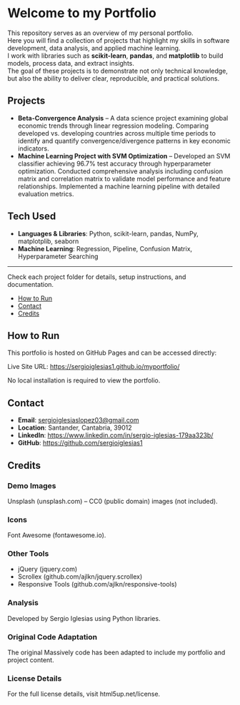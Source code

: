# Welcome to my Portfolio

This repository serves as an overview of my personal portfolio.  
Here you will find a collection of projects that highlight my skills in software development, data analysis, and applied machine learning.  
I work with libraries such as **scikit-learn**, **pandas**, and **matplotlib** to build models, process data, and extract insights.  
The goal of these projects is to demonstrate not only technical knowledge, but also the ability to deliver clear, reproducible, and practical solutions.  

## Projects
- **Beta-Convergence Analysis** – A data science project examining global economic trends through linear regression modeling. Comparing developed vs. developing countries across multiple time periods to identify and quantify convergence/divergence patterns in key economic indicators.
- **Machine Learning Project with SVM Optimization** – Developed an SVM classifier achieving 96.7% test accuracy through hyperparameter optimization. Conducted comprehensive analysis including confusion matrix and correlation matrix to validate model performance and feature relationships. Implemented a machine learning pipeline with detailed evaluation metrics.  
## Tech Used
- **Languages & Libraries**: Python, scikit-learn, pandas, NumPy, matplotplib, seaborn
- **Machine Learning**: Regression, Pipeline, Confusion Matrix, Hyperparameter Searching

---
Check each project folder for details, setup instructions, and documentation.
- [How to Run](#how-to-run)
- [Contact](#contact)
- [Credits](#credits)

## How to Run

This portfolio is hosted on GitHub Pages and can be accessed directly:

Live Site URL: https://sergioiglesias1.github.io/myportfolio/

No local installation is required to view the portfolio.

## Contact

- **Email**: sergioiglesiaslopez03@gmail.com
- **Location**: Santander, Cantabria, 39012
- **LinkedIn**: https://www.linkedin.com/in/sergio-iglesias-179aa323b/
- **GitHub**: https://github.com/sergioiglesias1

## Credits

### Demo Images
Unsplash (unsplash.com) – CC0 (public domain) images (not included).

### Icons
Font Awesome (fontawesome.io).

### Other Tools
- jQuery (jquery.com)
- Scrollex (github.com/ajlkn/jquery.scrollex)
- Responsive Tools (github.com/ajlkn/responsive-tools)

### Analysis
Developed by Sergio Iglesias using Python libraries.

### Original Code Adaptation
The original Massively code has been adapted to include my portfolio and project content.

### License Details
For the full license details, visit html5up.net/license.